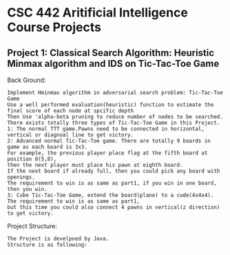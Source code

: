 CSC 442 Aritificial Intelligence Course Projects
===============================

Project 1: Classical Search Algorithm: Heuristic Minmax algorithm and IDS on Tic-Tac-Toe Game
---------
Back Ground:</br>

    Implement Hminmax algorithm in adversarial search problem: Tic-Tac-Toe Game
    Use a well performed evaluation(heuristic) function to estimate the final score of each node at spcific depth
    Then Use 'alpha-beta pruning to reduce number of nodes to be searched.
    There exists totally three types of Tic-Tac-Toe Game in this Project.
    1: The normal TTT game.Pawns need to be connected in horizontal, vertical or diagnoal line to get victory.
    2: Advanced normal Tic-Tac-Toe game. There are totally 9 boards in game as each board is 3x3. 
    For example, the previous player place flag at the fifth board at position 8(5,8), 
    then the next player must place his pawn at eighth board.
    If the next board if already full, then you could pick any board with openings.
    The requirement to win is as same as part1, if you win in one board, then you win.
    3: Cube Tic-Tac-Toe Game, extend the board(plane) to a cude(4x4x4). 
    The requirement to win is as same as part1, 
    but this time you could also connect 4 pawns in vertical(z direction) to get victory.
   
Project Structure:</br>

    The Project is develpoed by Java.
    Structure is as following: 
    
    
